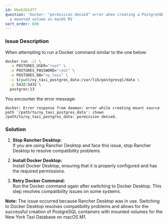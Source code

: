 ```yaml
---
id: 0beb2b5df7
question: 'Docker: "permission denied" error when creating a PostgreSQL Docker with
  a mounted volume on macOS M1'
sort_order: 600
---
```


### Issue Description

When attempting to run a Docker command similar to the one below:

```bash
docker run -it \
  -e POSTGRES_USER="root" \
  -e POSTGRES_PASSWORD="root" \
  -e POSTGRES_DB="ny_taxi" \
  -v $(pwd)/ny_taxi_postgres_data:/var/lib/postgresql/data \
  -p 5432:5432 \
  postgres:13
```

You encounter the error message:

```
docker: Error response from daemon: error while creating mount source path '/path/to/ny_taxi_postgres_data': chown /path/to/ny_taxi_postgres_data: permission denied.
```

### Solution

1. **Stop Rancher Desktop:**  
   If you are using Rancher Desktop and face this issue, stop Rancher Desktop to resolve compatibility problems.

2. **Install Docker Desktop:**  
   Install Docker Desktop, ensuring that it is properly configured and has the required permissions.

3. **Retry Docker Command:**  
   Run the Docker command again after switching to Docker Desktop. This step resolves compatibility issues on some systems.

**Note:** The issue occurred because Rancher Desktop was in use. Switching to Docker Desktop resolves compatibility problems and allows for the successful creation of PostgreSQL containers with mounted volumes for the New York Taxi Database on macOS M1.